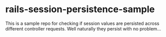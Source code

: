 # rails-session-persistence-sample

This is a sample repo for checking if session values are persisted across different controller requests.
Well naturally they persist with no problem...
